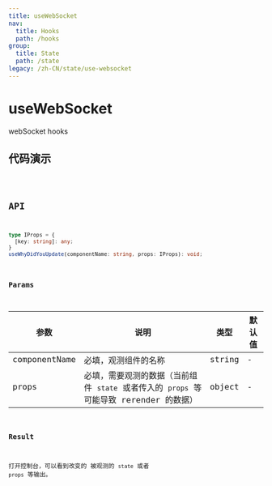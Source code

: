 ```yaml
---
title: useWebSocket
nav:
  title: Hooks
  path: /hooks
group:
  title: State
  path: /state
legacy: /zh-CN/state/use-websocket
---
```


# useWebSocket

webSocket hooks

## 代码演示

<code src="./demo/demo1.tsx" />

## API

```typescript
type IProps = {
  [key: string]: any;
}
useWhyDidYouUpdate(componentName: string, props: IProps): void;
```

### Params

| 参数    | 说明                                         | 类型                   | 默认值 |
|---------|----------------------------------------------|------------------------|--------|
| componentName | 必填，观测组件的名称  | string | - |
| props | 必填，需要观测的数据（当前组件 `state` 或者传入的 `props` 等可能导致 rerender 的数据） | object | - |


### Result

打开控制台，可以看到改变的 被观测的 `state` 或者 `props` 等输出。
